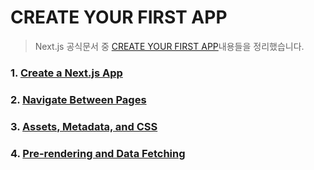 # CREATE YOUR FIRST APP

> Next.js 공식문서 중 [CREATE YOUR FIRST APP](https://nextjs.org/learn/basics/create-nextjs-app)내용들을 정리했습니다.

### 1. [Create a Next.js App](https://github.com/ChoJinmok/TIL/blob/master//Next.js/CreateYourFirstApp/CreateANextjsApp.md)

### 2. [Navigate Between Pages](https://github.com/ChoJinmok/TIL/blob/master//Next.js/CreateYourFirstApp/NavigateBetweenPages.md)

### 3. [Assets, Metadata, and CSS](https://github.com/ChoJinmok/TIL/blob/master//Next.js/CreateYourFirstApp/AssetsMetadataCSS.md)

### 4. [Pre-rendering and Data Fetching](https://github.com/ChoJinmok/TIL/blob/master//Next.js/CreateYourFirstApp/PreRenderingDataFetching.md)
